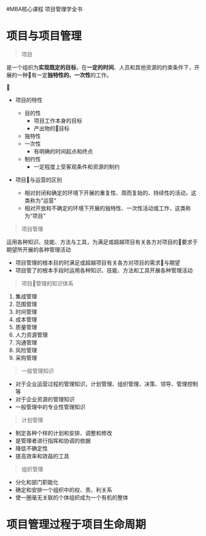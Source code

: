 #MBA核心课程 项目管理学全书

# 项目与项目管理

> 项目

是一个组织为**实现既定的目标**，在**一定的时间**、人员和其他资源的约束条件下，开展的一种有一定**独特性的、一次性**的工作。


- 项目的特性
    - 目的性
        - 项目工作本身的目标
        - 产出物的目标
    - 独特性
    - 一次性
        - 有明确的时间起点和终点
    - 制约性
        - 一定程度上受客观条件和资源的制约


- 项目与运营的区别
    - 相对封闭和确定的环境下开展的重复性、周而复始的、持续性的活动，这类称为“运营”
    - 相对开放和不确定的环境下开展的独特性、一次性活动或工作，这类称为“项目”


> 项目管理

运用各种知识、技能、方法与工具，为满足或超越项目有关各方对项目的要求于期望所开展的各种管理活动

- 项目管理的根本目的时满足或超越项目有关各方对项目的需求与期望
- 项目管了的根本手段时运用各种知识、技能、方法和工具开展各种管理活动


>  项目管理的知识体系
1. 集成管理
2. 范围管理
3. 时间管理
4. 成本管理
5. 质量管理
6. 人力资源管理
7. 沟通管理
8. 风险管理
9. 采购管理



> 一般管理知识

- 对于企业运营过程的管理知识，计划管理、组织管理、决策、领导、管理控制等
- 对于企业资源的管理知识
- 一般管理中的专业性管理知识


> 计划管理

- 制定各种个样的计划和安排、调整和修改
- 是管理者进行指挥和协调的依据
- 降低不确定性
- 提高效率和效益的工具

 > 组织管理

- 分化和部门职能化
- 确定和安排一个组织中的权、责、利关系
- 使一圈毫无关联的个体组织成为一个有机的整体



# 项目管理过程于项目生命周期